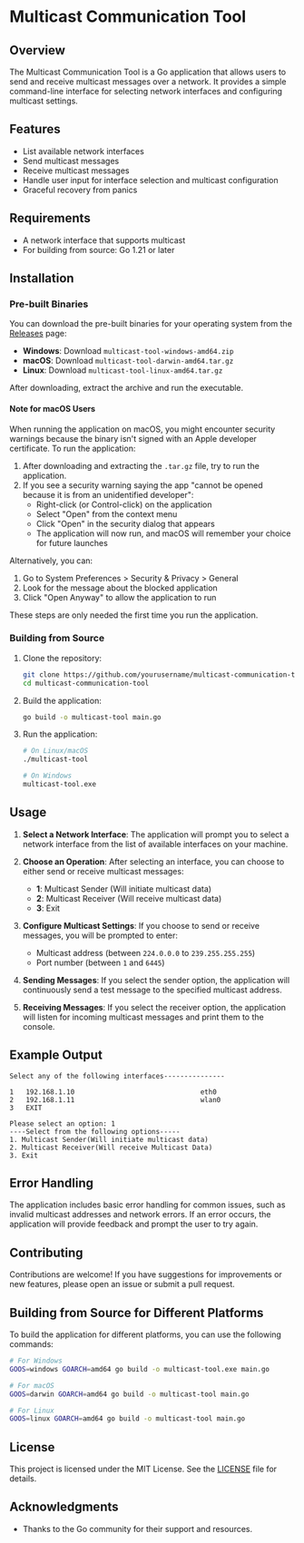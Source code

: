 # Multicast Communication Tool

## Overview

The Multicast Communication Tool is a Go application that allows users to send and receive multicast messages over a network. It provides a simple command-line interface for selecting network interfaces and configuring multicast settings.

## Features

- List available network interfaces
- Send multicast messages
- Receive multicast messages
- Handle user input for interface selection and multicast configuration
- Graceful recovery from panics

## Requirements

- A network interface that supports multicast
- For building from source: Go 1.21 or later

## Installation

### Pre-built Binaries

You can download the pre-built binaries for your operating system from the [Releases](https://github.com/bandari-abhilash/mutlicast-test-tool/releases) page:

- **Windows**: Download `multicast-tool-windows-amd64.zip`
- **macOS**: Download `multicast-tool-darwin-amd64.tar.gz`
- **Linux**: Download `multicast-tool-linux-amd64.tar.gz`

After downloading, extract the archive and run the executable.

#### Note for macOS Users
When running the application on macOS, you might encounter security warnings because the binary isn't signed with an Apple developer certificate. To run the application:

1. After downloading and extracting the `.tar.gz` file, try to run the application.
2. If you see a security warning saying the app "cannot be opened because it is from an unidentified developer":
   - Right-click (or Control-click) on the application
   - Select "Open" from the context menu
   - Click "Open" in the security dialog that appears
   - The application will now run, and macOS will remember your choice for future launches

Alternatively, you can:
1. Go to System Preferences > Security & Privacy > General
2. Look for the message about the blocked application
3. Click "Open Anyway" to allow the application to run

These steps are only needed the first time you run the application.

### Building from Source

1. Clone the repository:
   ```bash
   git clone https://github.com/yourusername/multicast-communication-tool.git
   cd multicast-communication-tool
   ```

2. Build the application:
   ```bash
   go build -o multicast-tool main.go
   ```

3. Run the application:
   ```bash
   # On Linux/macOS
   ./multicast-tool

   # On Windows
   multicast-tool.exe
   ```

## Usage

1. **Select a Network Interface**: The application will prompt you to select a network interface from the list of available interfaces on your machine.

2. **Choose an Operation**: After selecting an interface, you can choose to either send or receive multicast messages:
   - **1**: Multicast Sender (Will initiate multicast data)
   - **2**: Multicast Receiver (Will receive multicast data)
   - **3**: Exit

3. **Configure Multicast Settings**: If you choose to send or receive messages, you will be prompted to enter:
   - Multicast address (between `224.0.0.0` to `239.255.255.255`)
   - Port number (between `1` and `6445`)

4. **Sending Messages**: If you select the sender option, the application will continuously send a test message to the specified multicast address.

5. **Receiving Messages**: If you select the receiver option, the application will listen for incoming multicast messages and print them to the console.

## Example Output

```
Select any of the following interfaces--------------- 

1   192.168.1.10                               eth0
2   192.168.1.11                               wlan0
3   EXIT

Please select an option: 1
----Select from the following options-----
1. Multicast Sender(Will initiate multicast data)
2. Multicast Receiver(Will receive Multicast Data)
3. Exit
```

## Error Handling

The application includes basic error handling for common issues, such as invalid multicast addresses and network errors. If an error occurs, the application will provide feedback and prompt the user to try again.

## Contributing

Contributions are welcome! If you have suggestions for improvements or new features, please open an issue or submit a pull request.

## Building from Source for Different Platforms

To build the application for different platforms, you can use the following commands:

```bash
# For Windows
GOOS=windows GOARCH=amd64 go build -o multicast-tool.exe main.go

# For macOS
GOOS=darwin GOARCH=amd64 go build -o multicast-tool main.go

# For Linux
GOOS=linux GOARCH=amd64 go build -o multicast-tool main.go
```

## License

This project is licensed under the MIT License. See the [LICENSE](LICENSE) file for details.

## Acknowledgments

- Thanks to the Go community for their support and resources.